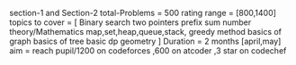 section-1 and Section-2 
total-Problems = 500
rating range = [800,1400]
topics to cover = 
[
Binary search
two pointers
prefix sum
number theory/Mathematics
map,set,heap,queue,stack,
greedy method
basics of graph
basics of tree
basic dp
geometry
]
Duration = 2 months [april,may]
aim = reach pupil/1200 on codeforces ,600 on atcoder ,3 star on codechef